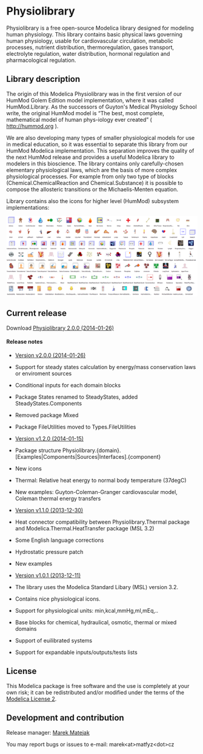 # Physiolibrary

Physiolibrary is a free open-source Modelica library designed for modeling human physiology. 
This library contains basic physical laws governing human physiology, usable for cardiovascular circulation,
metabolic processes, nutrient distribution, thermoregulation, gases transport, electrolyte regulation, 
water distribution, hormonal regulation and pharmacological regulation.

## Library description

The origin of this Modelica Physiolibrary was in the first version of our HumMod Golem Edition model implementation,
where it was called HumMod.Library. As the successors of Guyton's Medical Physiology School write, 
the original HumMod model is “The best, most complete, mathematical model of human phys-iology ever created” ( http://hummod.org ).

We are also developing many types of smaller physiological models for use in medical education, 
so it was essential to separate this library from our HumMod Modelica implementation. This separation improves 
the quality of the next HumMod release and provides a useful Modelica library to modelers in this bioscience.
The library contains only carefully-chosen elementary physiological laws, which are the basis of more complex physiological
processes. For example from only two type of blocks (Chemical.ChemicalReaction and Chemical.Substance) it is 
possible to compose the allosteric transitions or the Michaelis-Menten equation.

Library contains also the icons for higher level (HumMod) subsystem implementations:

![screenshot](screenshot.png)

## Current release

Download [Physiolibrary 2.0.0 (2014-01-26)](../../archive/v2.0.0.zip)

#### Release notes

*  [Version v2.0.0 (2014-01-26)](../../archive/v2.0.0.zip)
 * Support for steady states calculation by energy/mass conservation laws or enviroment sources
 * Conditional inputs for each domain blocks
 * Package States renamed to SteadyStates, added SteadyStates.Components
 * Removed package Mixed
 * Package FileUtilities moved to Types.FileUtilities

*  [Version v1.2.0 (2014-01-15)](../../archive/v1.2.0.zip)
 * Package structure Physiolibrary.{domain}.[Examples|Components|Sources|Interfaces].{component}
 * New icons
 * Thermal: Relative heat energy to normal body temperature (37degC) 
 * New examples: 
	Guyton-Coleman-Granger cardiovascular model, 
	Coleman thermal energy transfers

*  [Version v1.1.0 (2013-12-30)](../../archive/v1.1.0.zip)
 * Heat connector compatibility between Physiolibrary.Thermal package and Modelica.Thermal.HeatTransfer package (MSL 3.2)
 * Some English language corrections
 * Hydrostatic pressure patch
 * New examples 
 
*  [Version v1.0.1 (2013-12-11)](../../archive/v1.0.1.zip)
 * The library uses the Modelica Standard Libary (MSL) version 3.2.
 * Contains nice physiological icons.
 * Support for physiological units: min,kcal,mmHg,ml,mEq,.. 
 * Base blocks for chemical, hydraulical, osmotic, thermal or mixed domains
 * Support of euilibrated systems
 * Support for expandable inputs/outputs/tests lists 

## License

This Modelica package is free software and the use is completely at your own risk;
it can be redistributed and/or modified under the terms of the [Modelica License 2](https://modelica.org/licenses/ModelicaLicense2).

## Development and contribution
Release manager: [Marek Matejak](http://www.physiome.cz)

You may report bugs or issues to e-mail: marek\<at\>matfyz\<dot\>cz



